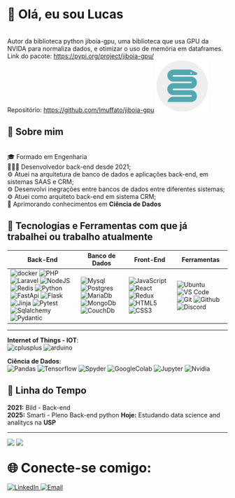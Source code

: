 <h1>👋 Olá, eu sou Lucas</h1>

<br>Autor da biblioteca python jiboia-gpu, uma biblioteca que usa GPU da NVIDA para normaliza dados, e otimizar o uso de memória em dataframes.
<br>Link do pacote: https://pypi.org/project/jiboia-gpu/
<br>Repositório: https://github.com/lmuffato/jiboia-gpu
<img src="https://github.com/lmuffato/jiboia-gpu/blob/main/jiboia_icon.svg" width="120" />

## 📖 Sobre mim
<br>🎓 Formado em Engenharia
<br>👨🏻‍💻 Desenvolvedor back-end desde 2021;
<br>⚙️ Atuei na arquitetura de banco de dados e aplicações back-end, em sistemas SAAS e CRM;
<br>⚙️ Desenvolvi inegrações entre bancos de dados entre diferentes sistemas;
<br>⚙️ Atuei como arquiteto back-end em sistema CRM;
<br>🚀 Aprimorando conhecimentos em **Ciência de Dados**

## 🚀 Tecnologias e Ferramentas com que já trabalhei ou trabalho atualmente

| **Back-End** |  **Banco de Dados** | **Front-End** | **Ferramentas** |
|--------------|---------------|---------------|---------------|
| ![docker](https://img.shields.io/badge/docker-2496ED?style=for-the-badge&logo=docker&logoColor=white) ![PHP](https://img.shields.io/badge/php-777BB4?style=for-the-badge&logo=php&logoColor=white) ![Laravel](https://img.shields.io/badge/laravel-FF2D20?style=for-the-badge&logo=laravel&logoColor=white) ![NodeJS](https://img.shields.io/badge/nodeJS-5FA04E?style=for-the-badge&logo=nodedotjs&logoColor=white) ![Redis](https://img.shields.io/badge/redis-FF4438?style=for-the-badge&logo=redis&logoColor=white) ![Python](https://img.shields.io/badge/python-3776AB?style=for-the-badge&logo=python&logoColor=white) ![FastApi](https://img.shields.io/badge/fastapi-009688?style=for-the-badge&logo=fastapi&logoColor=white) ![Flask](https://img.shields.io/badge/flask-3BABC3?style=for-the-badge&logo=flask&logoColor=white) ![Jinja](https://img.shields.io/badge/jinja-7E0C1B?style=for-the-badge&logo=jinja&logoColor=white) ![Pytest](https://img.shields.io/badge/pytest-0A9EDC?style=for-the-badge&logo=pytest&logoColor=white) ![Sqlalchemy](https://img.shields.io/badge/sqlalchemy-D71F00?style=for-the-badge&logo=sqlalchemy&logoColor=white) ![Pydantic](https://img.shields.io/badge/pydantic-E92063?style=for-the-badge&logo=pydantic&logoColor=white) | ![Mysql](https://img.shields.io/badge/mysql-4479A1?style=for-the-badge&logo=mysql&logoColor=white) ![Postgres](https://img.shields.io/badge/postgresql-4169E1?style=for-the-badge&logo=postgresql&logoColor=white) ![MariaDb](https://img.shields.io/badge/mariadb-003545?style=for-the-badge&logo=mariadb&logoColor=white) ![MongoDb](https://img.shields.io/badge/mongodb-47A248?style=for-the-badge&logo=mongodb&logoColor=white) ![CouchDb](https://img.shields.io/badge/couchdb-E42528?style=for-the-badge&logo=apachecouchdb&logoColor=white) | ![JavaScript](https://img.shields.io/badge/javascript-F7DF1E?style=for-the-badge&logo=javascript&logoColor=white) ![React](https://img.shields.io/badge/react-61DAFB?style=for-the-badge&logo=react&logoColor=white) ![Redux](https://img.shields.io/badge/redux-764ABC?style=for-the-badge&logo=redux&logoColor=white) ![HTML5](https://img.shields.io/badge/HTML5-E34F26?style=for-the-badge&logo=html5&logoColor=white) ![CSS3](https://img.shields.io/badge/CSS3-1572B6?style=for-the-badge&logo=css3&logoColor=white) | ![Ubuntu](https://img.shields.io/badge/ubuntu-E95420?style=for-the-badge&logo=ubuntu&logoColor=white) ![VS Code](https://img.shields.io/badge/VS_Code-007ACC?style=for-the-badge&logo=visual-studio-code&logoColor=white) ![Git](https://img.shields.io/badge/Git-F05033?style=for-the-badge&logo=git&logoColor=white) ![Github](https://img.shields.io/badge/Github-181717?style=for-the-badge&logo=github&logoColor=white) ![Discord](https://img.shields.io/badge/discord-5865F2?style=for-the-badge&logo=discord&logoColor=white) |
---

**Internet of Things - IOT**:</br>
 ![cplusplus](https://img.shields.io/badge/CPP-00599C?style=for-the-badge&logo=cplusplus&logoColor=white) ![arduino](https://img.shields.io/badge/arduino-00878F?style=for-the-badge&logo=arduino&logoColor=white)


**Ciência de Dados**:</br>
 ![Pandas](https://img.shields.io/badge/pandas-150458?style=for-the-badge&logo=pandas&logoColor=white)
 ![Tensorflow](https://img.shields.io/badge/tensorflow-FF6F00?style=for-the-badge&logo=tensorflow&logoColor=white)
 ![Spyder](https://img.shields.io/badge/spyder-8C0000?style=for-the-badge&logo=spyderide&logoColor=white)
 ![GoogleColab](https://img.shields.io/badge/googlecolab-F9AB00?style=for-the-badge&logo=googlecolab&logoColor=white)
 ![Jupyter](https://img.shields.io/badge/jupyter-F37626?style=for-the-badge&logo=jupyter&logoColor=white) 
 ![Nvidia](https://img.shields.io/badge/nvidia-76B900?style=for-the-badge&logo=nvidia&logoColor=white)

## 📅 Linha do Tempo

**2021:** Bild - Back-end  
**2025:** Smarti - Pleno Back-end python
**Hoje:** Estudando data science and analitycs na **USP**

---
<span>
<img src='https://github-readme-stats.vercel.app/api/top-langs/?username=lmuffato&layout=compact&theme=dracula&show' height="150">
<img src='https://github-readme-stats.vercel.app/api?username=lmuffato&theme=dracula&show_icons=true' height="150">
<span/>

## <span style="font-size: 30px;">🌐 Conecte-se comigo:</span>

<a href="https://www.linkedin.com/in/lucasmuffato/">
  <img src="https://img.shields.io/badge/LinkedIn-282C34?logo=linkedin&logoColor=0077B5" alt="LinkedIn" height="30" />
</a>
<a href="mailto:lmiremuffato@gmail.com">
  <img src="https://img.shields.io/badge/Email-282C34?logo=gmail&logoColor=EA4335" alt="Email" height="30" />
</a>
